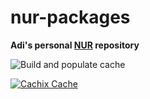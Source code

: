 # nur-packages

**Adi's personal [NUR](https://github.com/nix-community/NUR) repository**

![Build and populate cache](https://github.com/adhityaravi/nur-packages/workflows/Build%20and%20populate%20cache/badge.svg)

[![Cachix Cache](https://img.shields.io/badge/cachix-ivdi-blue.svg)](https://ivdi.cachix.org)

